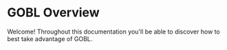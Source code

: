 # GOBL Overview

Welcome! Throughout this documentation you'll be able to discover how to best take advantage of GOBL.
